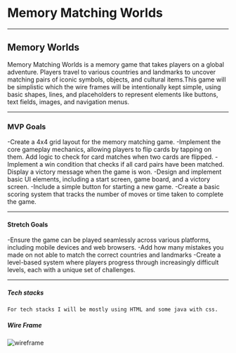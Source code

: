 
# Memory Matching Worlds
 ---
## Memory Worlds

Memory Matching Worlds is a memory game that takes players on a global adventure. Players travel to various countries and landmarks to uncover matching pairs of iconic symbols, objects, and cultural items.This game will be simplistic which the wire frames will be intentionally kept simple, using basic shapes, lines, and placeholders to represent elements like buttons, text fields, images, and navigation menus.


---
### MVP Goals

-Create a 4x4 grid layout for the memory matching game. 
-Implement the core gameplay mechanics, allowing players to flip cards by tapping on them. 
Add logic to check for card matches when two cards are flipped. 
-Implement a win condition that checks if all card pairs have been matched. Display a victory message when the game is won. 
-Design and implement basic UI elements, including a start screen, game board, and a victory screen. -Include a simple button for starting a new game. 
-Create a basic scoring system that tracks the number of moves or time taken to complete the game.


---
#### Stretch Goals
 -Ensure the game can be played seamlessly across various platforms, including mobile devices and web browsers. 
 -Add how many mistakes you made on not able to match the correct countries and landmarks 
 -Create a level-based system where players progress through increasingly difficult levels, each with a unique set of challenges.


---
##### Tech stacks
    For tech stacks I will be mostly using HTML and some java with css.
##### Wire Frame 
![wireframe]()
